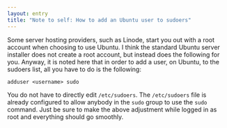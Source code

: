```yaml
---
layout: entry
title: "Note to self: How to add an Ubuntu user to sudoers"
---
```

Some server hosting providers, such as Linode, start you out with a root account when choosing to use Ubuntu. I think the standard Ubuntu server installer does not create a root account, but instead does the following for you. Anyway, it is noted here that in order to add a user, on Ubuntu, to the sudoers list, all you have to do is the following:

```
adduser <username> sudo
```

You do not have to directly edit `/etc/sudoers`. The `/etc/sudoers` file is already configured to allow anybody in the `sudo` group to use the `sudo` command. Just be sure to make the above adjustment while logged in as root and everything should go smoothly.